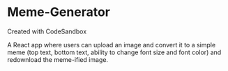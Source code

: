 # Meme-Generator
Created with CodeSandbox

A React app where users can upload an image and convert it to a simple meme (top text, bottom text, ability to change font size and font color) and redownload the meme-ified image.

